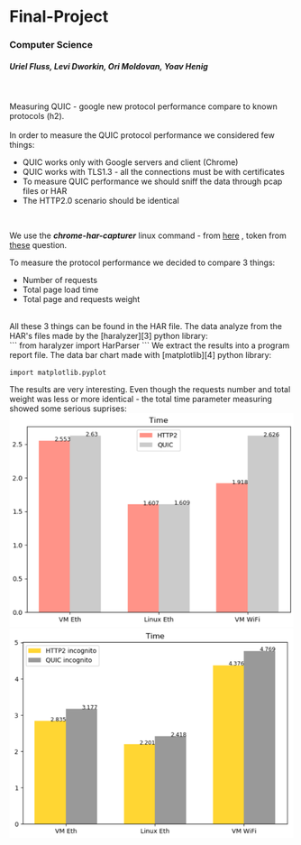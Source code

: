 # Final-Project
### Computer Science
##### Uriel Fluss, Levi Dworkin, Ori Moldovan, Yoav Henig
<br />


Measuring QUIC - google new protocol performance compare to known protocols (h2).<br />
<br />
In order to measure the QUIC protocol performance we considered few things: <br />
- QUIC works only with Google servers and client (Chrome)
- QUIC works with TLS1.3 - all the connections must be with certificates
- To measure QUIC performance we should sniff the data through pcap files or HAR
- The HTTP2.0 scenario should be identical
<br />

We use the *__chrome-har-capturer__* linux command - from
[here][1]
, token from
[these][2]
question.
<br />

To measure the protocol performance we decided to compare 3 things: <br />
- Number of requests
- Total page load time
- Total page and requests weight

<br />
All these 3 things can be found in the HAR file. The data analyze from the HAR's files made by the [haralyzer][3] python library:<br />
```
from haralyzer import HarParser
```
We extract the results into a program report file.
The data bar chart made with [matplotlib][4] python library:<br />

    import matplotlib.pyplot
The results are very interesting. Even though the requests number and total weight was less or more identical - the total time parameter measuring showed some serious suprises:<br />
![alt text](https://github.com/yoavhenig/Final-Project/blob/master/Final-Report/Images/conclusion%20graph.png)
![alt text](https://github.com/yoavhenig/Final-Project/blob/master/Final-Report/Images/conclusion-inco%20graph.png)

[1]:https://github.com/cyrus-and/chrome-har-capturer
[2]:https://stackoverflow.com/questions/57081847/export-har-file-using-chrome-quic-protocol-https
[3]:https://pypi.org/project/haralyzer/
[4]:https://matplotlib.org/

